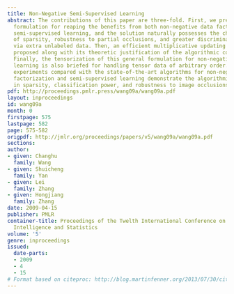 ```yaml
---
title: Non-Negative Semi-Supervised Learning
abstract: The contributions of this paper are three-fold. First, we present a general
  formulation for reaping the benefits from both non-negative data factorization and
  semi-supervised learning, and the solution naturally possesses the characteristics
  of sparsity, robustness to partial occlusions, and greater discriminating power
  via extra unlabeled data. Then, an efficient multiplicative updating procedure is
  proposed along with its theoretic justification of the algorithmic convergency.
  Finally, the tensorization of this general formulation for non-negative semi-supervised
  learning is also briefed for handling tensor data of arbitrary order. Extensive
  experiments compared with the state-of-the-art algorithms for non-negative data
  factorization and semi-supervised learning demonstrate the algorithmic properties
  in sparsity, classification power, and robustness to image occlusions.
pdf: http://proceedings.pmlr.press/wang09a/wang09a.pdf
layout: inproceedings
id: wang09a
month: 0
firstpage: 575
lastpage: 582
page: 575-582
origpdf: http://jmlr.org/proceedings/papers/v5/wang09a/wang09a.pdf
sections: 
author:
- given: Changhu
  family: Wang
- given: Shuicheng
  family: Yan
- given: Lei
  family: Zhang
- given: Hongjiang
  family: Zhang
date: 2009-04-15
publisher: PMLR
container-title: Proceedings of the Twelth International Conference on Artificial
  Intelligence and Statistics
volume: '5'
genre: inproceedings
issued:
  date-parts:
  - 2009
  - 4
  - 15
# Format based on citeproc: http://blog.martinfenner.org/2013/07/30/citeproc-yaml-for-bibliographies/
---
```

